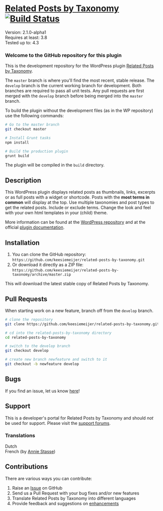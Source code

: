 # [Related Posts by Taxonomy](http://keesiemeijer.wordpress.com/related-posts-by-taxonomy) [![Build Status](https://travis-ci.org/keesiemeijer/related-posts-by-taxonomy.svg?branch=develop)](http://travis-ci.org/keesiemeijer/related-posts-by-taxonomy) #

Version:           2.1.0-alpha1  
Requires at least: 3.8  
Tested up to:      4.3  

### Welcome to the GitHub repository for this plugin ###
This is the development repository for the WordPress plugin [Related Posts by Taxonomy](https://wordpress.org/plugins/related-posts-by-taxonomy).

The `master` branch is where you'll find the most recent, stable release.
The `develop` branch is the current working branch for development. Both branches are required to pass all unit tests. Any pull requests are first merged with the `develop` branch before being merged into the `master` branch.

To build the plugin without the development files (as in the WP repository) use the following commands:
```bash
# Go to the master branch
git checkout master

# Install Grunt tasks
npm install

# Build the production plugin
grunt build
```
The plugin will be compiled in the `build` directory.

## Description ##
This WordPress plugin displays related posts as thumbnails, links, excerpts or as full posts with a widget or shortcode. Posts with the **most terms in common** will display at the top. Use multiple taxonomies and post types to get the related posts. Include or exclude terms. Change the look and feel with your own html templates in your (child) theme.

More information can be found at the [WordPress repository](https://wordpress.org/plugins/related-posts-by-taxonomy) and at the official [plugin documentation](http://keesiemeijer.wordpress.com/related-posts-by-taxonomy/).

## Installation ##

1. You can clone the GitHub repository: `https://github.com/keesiemeijer/related-posts-by-taxonomy.git`
2. Or download it directly as a ZIP file: `https://github.com/keesiemeijer/related-posts-by-taxonomy/archive/master.zip`

This will download the latest stable copy of Related Posts by Taxonomy.

## Pull Requests ##
When starting work on a new feature, branch off from the `develop` branch.
```bash
# clone the repository
git clone https://github.com/keesiemeijer/related-posts-by-taxonomy.git

# cd into the related-posts-by-taxonomy directory
cd related-posts-by-taxonomy

# switch to the develop branch
git checkout develop

# create new branch newfeature and switch to it
git checkout -b newfeature develop
```

## Bugs ##
If you find an issue, let us know [here](https://github.com/keesiemeijer/related-posts-by-taxonomy/issues?state=open)!

## Support ##
This is a developer's portal for Related Posts by Taxonomy and should _not_ be used for support. Please visit the [support forums](https://wordpress.org/support/plugin/related-posts-by-taxonomy).

### Translations ###
Dutch  
French (by [Annie Stasse](http://www.artisanathai.fr))  

## Contributions ##

There are various ways you can contribute:

1. Raise an [Issue](https://github.com/keesiemeijer/related-posts-by-taxonomy/issues) on GitHub
2. Send us a Pull Request with your bug fixes and/or new features
3. Translate Related Posts by Taxonomy into different languages
4. Provide feedback and suggestions on [enhancements](https://github.com/keesiemeijer/related-posts-by-taxonomy/issues?direction=desc&labels=Enhancement&page=1&sort=created&state=open)